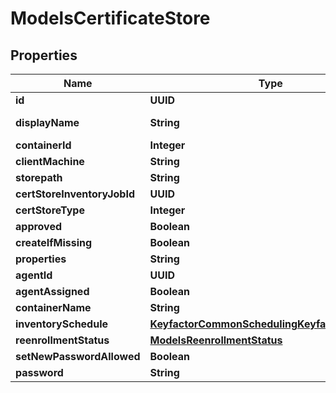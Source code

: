 

# ModelsCertificateStore


## Properties

| Name | Type | Description | Notes |
|------------ | ------------- | ------------- | -------------|
|**id** | **UUID** |  |  [optional] |
|**displayName** | **String** |  |  [optional] [readonly] |
|**containerId** | **Integer** |  |  [optional] |
|**clientMachine** | **String** |  |  [optional] |
|**storepath** | **String** |  |  [optional] |
|**certStoreInventoryJobId** | **UUID** |  |  [optional] |
|**certStoreType** | **Integer** |  |  [optional] |
|**approved** | **Boolean** |  |  [optional] |
|**createIfMissing** | **Boolean** |  |  [optional] |
|**properties** | **String** |  |  [optional] |
|**agentId** | **UUID** |  |  [optional] |
|**agentAssigned** | **Boolean** |  |  [optional] |
|**containerName** | **String** |  |  [optional] |
|**inventorySchedule** | [**KeyfactorCommonSchedulingKeyfactorSchedule**](KeyfactorCommonSchedulingKeyfactorSchedule.md) |  |  [optional] |
|**reenrollmentStatus** | [**ModelsReenrollmentStatus**](ModelsReenrollmentStatus.md) |  |  [optional] |
|**setNewPasswordAllowed** | **Boolean** |  |  [optional] |
|**password** | **String** |  |  [optional] |



